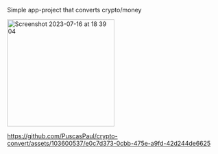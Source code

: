 Simple app-project that converts crypto/money

<img width="250" alt="Screenshot 2023-07-16 at 18 39 04" src="https://github.com/PuscasPaul/crypto-convert/assets/103600537/3cc70d89-af32-4574-9760-21afc7b3752b">


https://github.com/PuscasPaul/crypto-convert/assets/103600537/e0c7d373-0cbb-475e-a9fd-42d244de6625

